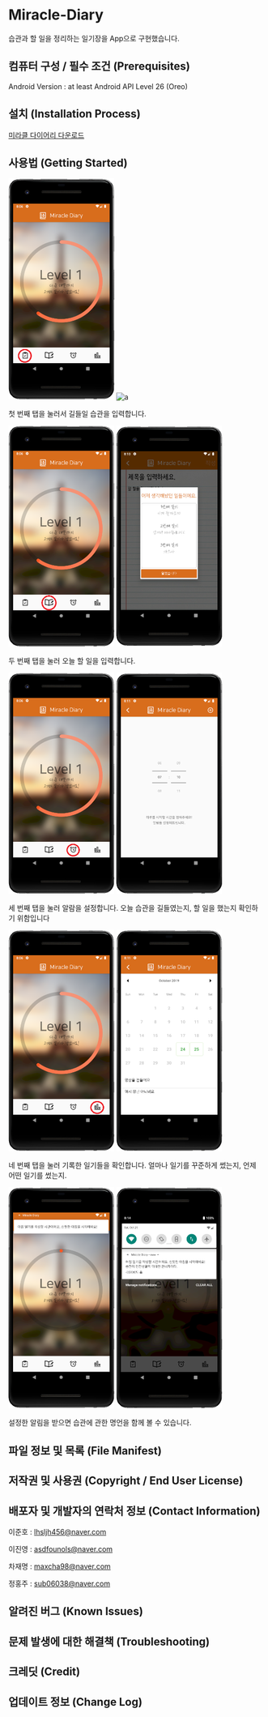 # Miracle-Diary

습관과 할 일을 정리하는 일기장을 App으로 구현했습니다.

## 컴퓨터 구성 / 필수 조건 (Prerequisites)
Android Version : at least Android API Level 26 (Oreo)

## 설치 (Installation Process)
<a href="/readmeApk/MiracleDiary.apk">미라클 다이어리 다운로드</a>


## 사용법 (Getting Started)

<img src="/readmeImg/메인화면1.png" width="209px" height="437px" title="px(픽셀) 크기 설정" alt="a"></img>
<img src="/readmeImg/.PNG" width="209px" height="437px" title="px(픽셀) 크기 설정" alt="a"></img>

첫 번째 탭을 눌러서 길들일 습관을 입력합니다.

<img src="/readmeImg/메인화면2.png" width="209px" height="437px" title="px(픽셀) 크기 설정" alt="a"></img>
<img src="/readmeImg/일기장.PNG" width="209px" height="437px" title="px(픽셀) 크기 설정" alt="a"></img>

두 번째 탭을 눌러 오늘 할 일을 입력합니다.

<img src="/readmeImg/메인화면3.png" width="209px" height="437px" title="px(픽셀) 크기 설정" alt="a"></img>
<img src="/readmeImg/알람.PNG" width="209px" height="437px" title="px(픽셀) 크기 설정" alt="a"></img>

세 번째 탭을 눌러 알람을 설정합니다. 오늘 습관을 길들였는지, 할 일을 했는지 확인하기 위함입니다

<img src="/readmeImg/메인화면4.png" width="209px" height="437px" title="px(픽셀) 크기 설정" alt="a"></img>
<img src="/readmeImg/캘린더.PNG" width="209px" height="437px" title="px(픽셀) 크기 설정" alt="a"></img>

네 번째 탭을 눌러 기록한 일기들을 확인합니다. 얼마나 일기를 꾸준하게 썼는지, 언제 어떤 일기를 썼는지.

<img src="/readmeImg/알림1.PNG" width="209px" height="437px" title="px(픽셀) 크기 설정" alt="a"></img>
<img src="/readmeImg/알림2.PNG" width="209px" height="437px" title="px(픽셀) 크기 설정" alt="a"></img>

설정한 알림을 받으면 습관에 관한 명언을 함께 볼 수 있습니다.

## 파일 정보 및 목록 (File Manifest)



## 저작권 및 사용권 (Copyright / End User License)

## 배포자 및 개발자의 연락처 정보 (Contact Information)

이준호 : lhsljh456@naver.com

이진영 : asdfounols@naver.com

차재명 : maxcha98@naver.com

정홍주 : sub06038@naver.com

## 알려진 버그 (Known Issues)

## 문제 발생에 대한 해결책 (Troubleshooting)

## 크레딧 (Credit)

## 업데이트 정보 (Change Log)
